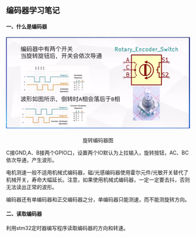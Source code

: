 ## 编码器学习笔记

#### 一、什么是编码器

#### ![编码器](https://raw.githubusercontent.com/yyhlovehh/yyhlovehh.github.io/master/202308310225562.png)

<div align = "center">旋转编码器图</div>

C接GND,A、B接两个GPIO口，设置两个IO默认为上拉输入，旋转按钮，AC、BC依次导通，产生波形。

电机测速一般不适用机械式编码器，磁/光感编码器使用霍尔元件/光敏开关替代了机械开关，寿命大幅延长。注意，如果使用机械式编码器，一定一定要去抖，否则无法读出正常的波形。

编码器还有单编码器和正交编码器之分，单编码器只能测速，而不能测旋转方向。

#### 二、读取编码器

利用stm32定时器编写程序读取编码器的方向和转速。